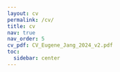 ```yaml
---
layout: cv
permalink: /cv/
title: cv
nav: true
nav_order: 5
cv_pdf: CV_Eugene_Jang_2024_v2.pdf
toc:
  sidebar: center
---
```

